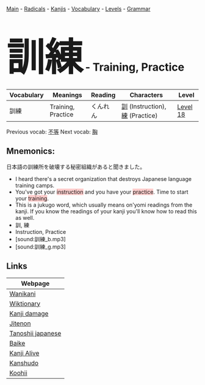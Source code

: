 <style> bigfont {font-size: 100px}</style>
[Main](../README.md) -
[Radicals](../radicals.md) -
[Kanjis](../kanjis.md) -
[Vocabulary](../vocabulary.md) -
[Levels](../levels.md) -
[Grammar](../grammar.md)
# <bigfont> 訓練</bigfont> - Training, Practice 

| Vocabulary | Meanings | Reading | Characters | Level |
| --- | --- | --- | --- | --- |
| 訓練 | Training, Practice | くんれん |  [訓](../kanjis/訓.md) (Instruction), [練](../kanjis/練.md) (Practice) | [Level 18](../levels/wk_level18.md) |

Previous vocab: [不等](不等.md) Next vocab: [胸](胸.md) 

## Mnemonics:
日本語の訓練所を破壊する秘密組織があると聞きました。
* I heard there's a secret organization that destroys Japanese language training camps.
* You've got your <span style="background-color:#ffcccb"> instruction</span> and you have your <span style="background-color:#ffcccb"> practice</span>. Time to start your <span style="background-color:#ffcccb"> training</span>.
* This is a jukugo word, which usually means on'yomi readings from the kanji. If you know the readings of your kanji you'll know how to read this as well.
* 訓, 練
* Instruction, Practice
* [sound:訓練_b.mp3]
* [sound:訓練_g.mp3]


## Links 

| Webpage |
| --- |
| [Wanikani          ](https://www.wanikani.com/kanji/訓練) |
| [Wiktionary        ](https://en.wiktionary.org/wiki/訓練) |
| [Kanji damage      ](http://www.kanjidamage.com/kanji/search?utf8=✓&q=訓練) |
| [Jitenon           ](https://jitenon.com/kanji/訓練) |
| [Tanoshii japanese ](https://www.tanoshiijapanese.com/dictionary/kanji.cfm?k=訓練) |
| [Baike             ](https://baike.baidu.com/item/訓練) |
| [Kanji Alive       ](https://app.kanjialive.com/訓練) |
| [Kanshudo          ](https://www.kanshudo.com/searchmn?q=訓練) |
| [Koohii            ](https://kanji.koohii.com/study/kanji/訓練) |
